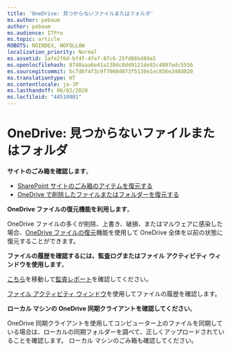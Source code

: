 ```yaml
---
title: 'OneDrive: 見つからないファイルまたはフォルダ'
ms.author: pebaum
author: pebaum
ms.audience: ITPro
ms.topic: article
ROBOTS: NOINDEX, NOFOLLOW
localization_priority: Normal
ms.assetid: 1afe2f6d-bf4f-4fe7-87c6-25fd86bd89a5
ms.openlocfilehash: 8748aaa6e41a138dc8dd9121de92c4097edc5556
ms.sourcegitcommit: bc7d6f4f3c9f7060d073f5130e1ec856e248d020
ms.translationtype: HT
ms.contentlocale: ja-JP
ms.lasthandoff: 06/02/2020
ms.locfileid: "44510901"
---
```

# <a name="onedrive-missing-files-or-folders"></a>OneDrive: 見つからないファイルまたはフォルダ

**サイトのごみ箱を確認します**。

- [SharePoint サイトのごみ箱のアイテムを復元する](https://support.office.com/article/restore-deleted-items-from-the-site-collection-recycle-bin-5fa924ee-16d7-487b-9a0a-021b9062d14b)
- [OneDrive で削除したファイルまたはフォルダーを復元する](https://support.office.com/article/Restore-deleted-files-or-folders-in-OneDrive-949ada80-0026-4db3-a953-c99083e6a84f)


**OneDrive ファイルの復元機能を利用します**。 

OneDrive ファイルの多くが削除、上書き、破損、またはマルウェアに感染した場合、[OneDrive ファイルの復元](https://support.office.com/article/Restore-your-OneDrive-fa231298-759d-41cf-bcd0-25ac53eb8a15)機能を使用して OneDrive 全体を以前の状態に復元することができます。


**ファイルの履歴を確認するには、監査ログまたはファイル アクティビティ ウィンドウを使用します**。

[こちら](https://sip.protection.office.com/)を移動して[監査レポート](https://docs.microsoft.com/microsoft-365/compliance/search-the-audit-log-in-security-and-compliance)を確認してください。


[ファイル アクティビティ ウィンドウ](https://support.office.com/article/File-activity-in-a-document-library-6105ecda-1dd0-4f6f-9542-102bf5c0ffe0)を使用してファイルの履歴を確認します。


**ローカル マシンの OneDrive 同期クライアントを確認してください**。

OneDrive 同期クライアントを使用してコンピューター上のファイルを同期している場合は、ローカルの同期フォルダーを調べて、正しくアップロードされていることを確認します。 ローカル マシンのごみ箱も確認してください。

